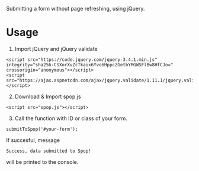 Submitting a form without page refreshing, using jQuery.

# Usage

1. Import jQuery and jQuery validate

```
<script src="https://code.jquery.com/jquery-3.4.1.min.js" integrity="sha256-CSXorXvZcTkaix6Yvo6HppcZGetbYMGWSFlBw8HfCJo=" crossorigin="anonymous"></script>
<script src="https://ajax.aspnetcdn.com/ajax/jquery.validate/1.11.1/jquery.validate.min.js"></script>
```
  
  2. Download & Import spop.js 
  ```
  <script src="spop.js"></script>
  ```
  3. Call the function with ID or class of your form.
  ```
  submitToSpop('#your-form');
  ```
  
  If succesful, message 
  ```
  Success, data submitted to Spop!
  ```
  will be printed to the console.
